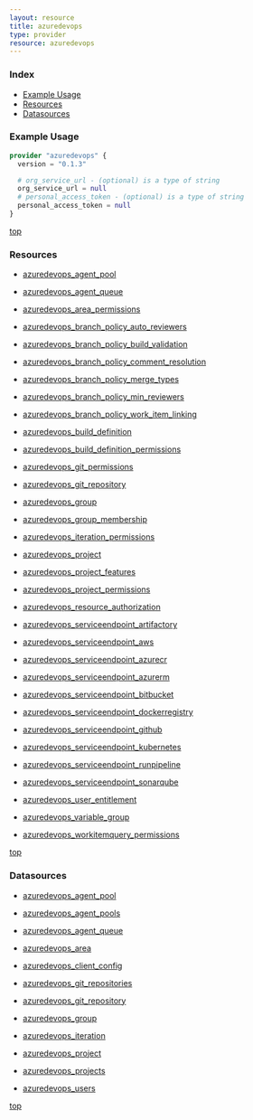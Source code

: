 ```yaml
---
layout: resource
title: azuredevops
type: provider
resource: azuredevops
---
```


### Index

- [Example Usage](#example-usage)
- [Resources](#resources)
- [Datasources](#datasources)

### Example Usage

```terraform
provider "azuredevops" {
  version = "0.1.3"

  # org_service_url - (optional) is a type of string
  org_service_url = null
  # personal_access_token - (optional) is a type of string
  personal_access_token = null
}
```

[top](#index)

### Resources


- [azuredevops_agent_pool](./r/azuredevops_agent_pool.md)

- [azuredevops_agent_queue](./r/azuredevops_agent_queue.md)

- [azuredevops_area_permissions](./r/azuredevops_area_permissions.md)

- [azuredevops_branch_policy_auto_reviewers](./r/azuredevops_branch_policy_auto_reviewers.md)

- [azuredevops_branch_policy_build_validation](./r/azuredevops_branch_policy_build_validation.md)

- [azuredevops_branch_policy_comment_resolution](./r/azuredevops_branch_policy_comment_resolution.md)

- [azuredevops_branch_policy_merge_types](./r/azuredevops_branch_policy_merge_types.md)

- [azuredevops_branch_policy_min_reviewers](./r/azuredevops_branch_policy_min_reviewers.md)

- [azuredevops_branch_policy_work_item_linking](./r/azuredevops_branch_policy_work_item_linking.md)

- [azuredevops_build_definition](./r/azuredevops_build_definition.md)

- [azuredevops_build_definition_permissions](./r/azuredevops_build_definition_permissions.md)

- [azuredevops_git_permissions](./r/azuredevops_git_permissions.md)

- [azuredevops_git_repository](./r/azuredevops_git_repository.md)

- [azuredevops_group](./r/azuredevops_group.md)

- [azuredevops_group_membership](./r/azuredevops_group_membership.md)

- [azuredevops_iteration_permissions](./r/azuredevops_iteration_permissions.md)

- [azuredevops_project](./r/azuredevops_project.md)

- [azuredevops_project_features](./r/azuredevops_project_features.md)

- [azuredevops_project_permissions](./r/azuredevops_project_permissions.md)

- [azuredevops_resource_authorization](./r/azuredevops_resource_authorization.md)

- [azuredevops_serviceendpoint_artifactory](./r/azuredevops_serviceendpoint_artifactory.md)

- [azuredevops_serviceendpoint_aws](./r/azuredevops_serviceendpoint_aws.md)

- [azuredevops_serviceendpoint_azurecr](./r/azuredevops_serviceendpoint_azurecr.md)

- [azuredevops_serviceendpoint_azurerm](./r/azuredevops_serviceendpoint_azurerm.md)

- [azuredevops_serviceendpoint_bitbucket](./r/azuredevops_serviceendpoint_bitbucket.md)

- [azuredevops_serviceendpoint_dockerregistry](./r/azuredevops_serviceendpoint_dockerregistry.md)

- [azuredevops_serviceendpoint_github](./r/azuredevops_serviceendpoint_github.md)

- [azuredevops_serviceendpoint_kubernetes](./r/azuredevops_serviceendpoint_kubernetes.md)

- [azuredevops_serviceendpoint_runpipeline](./r/azuredevops_serviceendpoint_runpipeline.md)

- [azuredevops_serviceendpoint_sonarqube](./r/azuredevops_serviceendpoint_sonarqube.md)

- [azuredevops_user_entitlement](./r/azuredevops_user_entitlement.md)

- [azuredevops_variable_group](./r/azuredevops_variable_group.md)

- [azuredevops_workitemquery_permissions](./r/azuredevops_workitemquery_permissions.md)


[top](#index)

### Datasources


- [azuredevops_agent_pool](./d/azuredevops_agent_pool.md)

- [azuredevops_agent_pools](./d/azuredevops_agent_pools.md)

- [azuredevops_agent_queue](./d/azuredevops_agent_queue.md)

- [azuredevops_area](./d/azuredevops_area.md)

- [azuredevops_client_config](./d/azuredevops_client_config.md)

- [azuredevops_git_repositories](./d/azuredevops_git_repositories.md)

- [azuredevops_git_repository](./d/azuredevops_git_repository.md)

- [azuredevops_group](./d/azuredevops_group.md)

- [azuredevops_iteration](./d/azuredevops_iteration.md)

- [azuredevops_project](./d/azuredevops_project.md)

- [azuredevops_projects](./d/azuredevops_projects.md)

- [azuredevops_users](./d/azuredevops_users.md)


[top](#index)